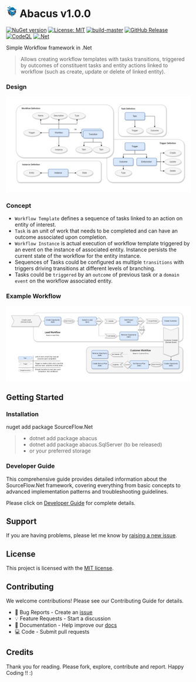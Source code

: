 # <img src="https://github.com/CodeShayk/abacus/blob/master/images/ninja-icon-16.png" alt="ninja" style="width:30px;"/> Abacus v1.0.0
[![NuGet version](https://badge.fury.io/nu/abacus.svg)](https://badge.fury.io/nu/abacus) [![License: MIT](https://img.shields.io/badge/License-MIT-yellow.svg)](https://github.com/codeshayk/abacus/blob/master/License.md) [![build-master](https://github.com/codeshayk/abacus/actions/workflows/Build-Master.yml/badge.svg)](https://github.com/codeshayk/abacus/actions/workflows/Build-Master.yml) [![GitHub Release](https://img.shields.io/github/v/release/codeshayk/abacus?logo=github&sort=semver)](https://github.com/codeshayk/abacus/releases/latest)
[![CodeQL](https://github.com/codeshayk/abacus/actions/workflows/codeql.yml/badge.svg)](https://github.com/codeshayk/abacus/actions/workflows/codeql.yml) [![.Net](https://img.shields.io/badge/.Net-8.0-blue)](https://dotnet.microsoft.com/en-us/download/dotnet/9.0)

Simple Workflow framework in .Net
> Allows creating workflow templates with tasks transitions, triggered by outcomes of constituent tasks and entity actions linked to workflow (such as create, update or delete of linked entity).
### Design
![Abscus.Design](images/abscus.design.png)

### Concept
- `Workflow Template` defines a sequence of tasks linked to an action on entity of interest.
- `Task` is an unit of work that needs to be completed and can have an outcome associated upon completion.
- `Workflow Instance` is actual execution of workflow template triggered by an event on the instance of associated entity. Instance persists the current state of the workflow for the entity instance.
- Sequences of Tasks could be configured as multiple `transitions` with triggers driving transitions at different levels of branching.
- Tasks could be `triggered` by an `outcome` of previous task or a `domain event` on the workflow associated entity.

### Example Workflow
![Abscus.Example](images/abscus.example.png)

## Getting Started
### Installation
nuget add package SourceFlow.Net
> - dotnet add package abacus
> - dotnet add package abacus.SqlServer (to be released)
> - or your preferred storage

### Developer Guide
This comprehensive guide provides detailed information about the SourceFlow.Net framework, covering everything from basic concepts to advanced implementation patterns and troubleshooting guidelines.

Please click on [Developer Guide](https://github.com/CodeShayk/abacus/wiki) for complete details.
## Support
If you are having problems, please let me know by [raising a new issue](https://github.com/CodeShayk/abacus/issues/new/choose).

## License
This project is licensed with the [MIT license](LICENSE).

## Contributing
We welcome contributions! Please see our Contributing Guide for details.
- 🐛 Bug Reports - Create an [issue](https://github.com/CodeShayk/abacus/issues/new/choose)
- 💡 Feature Requests - Start a discussion
- 📝 Documentation - Help improve our [docs](https://github.com/CodeShayk/abacus/wiki)
- 💻 Code - Submit pull requests

## Credits
Thank you for reading. Please fork, explore, contribute and report. Happy Coding !! :)


